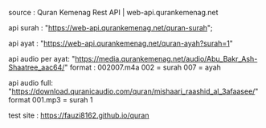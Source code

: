 source : Quran Kemenag Rest API | web-api.qurankemenag.net

api surah :
 "https://web-api.qurankemenag.net/quran-surah";

api ayat :
"https://web-api.qurankemenag.net/quran-ayah?surah=1"

api audio per ayat:
"https://media.qurankemenag.net/audio/Abu_Bakr_Ash-Shaatree_aac64/"
format : 002007.m4a
002 = surah
007 = ayah

api audio full:
"https://download.quranicaudio.com/quran/mishaari_raashid_al_3afaasee/"
format
001.mp3 = surah 1


test site :
https://fauzi8162.github.io/quran
